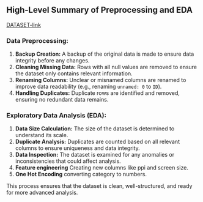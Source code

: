 ## High-Level Summary of Preprocessing and EDA
[DATASET-link](https://www.kaggle.com/datasets/ehtishamsadiq/uncleaned-laptop-price-dataset)

### Data Preprocessing:
1. **Backup Creation:** A backup of the original data is made to ensure data integrity before any changes.
2. **Cleaning Missing Data:** Rows with all null values are removed to ensure the dataset only contains relevant information.
3. **Renaming Columns:** Unclear or misnamed columns are renamed to improve data readability (e.g., renaming `unnamed: 0` to `ID`).
4. **Handling Duplicates:** Duplicate rows are identified and removed, ensuring no redundant data remains.

### Exploratory Data Analysis (EDA):
1. **Data Size Calculation:** The size of the dataset is determined to understand its scale.
2. **Duplicate Analysis:** Duplicates are counted based on all relevant columns to ensure uniqueness and data integrity.
3. **Data Inspection:** The dataset is examined for any anomalies or inconsistencies that could affect analysis.
4. **Feature engineering** Creating new columns like ppi and screen size.
5. **One Hot Encoding** converting category to numbers.

This process ensures that the dataset is clean, well-structured, and ready for more advanced analysis.
